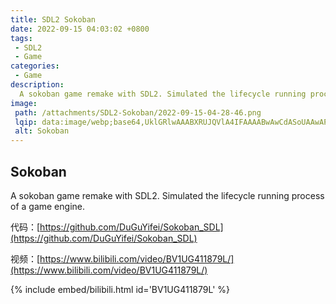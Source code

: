 ```yaml
---
title: SDL2 Sokoban
date: 2022-09-15 04:03:02 +0800
tags:
 - SDL2
 - Game
categories:
 - Game
description:
  A sokoban game remake with SDL2. Simulated the lifecycle running process of a game engine.
image:
 path: /attachments/SDL2-Sokoban/2022-09-15-04-28-46.png
 lqip: data:image/webp;base64,UklGRlwAAABXRUJQVlA4IFAAAABwAwCdASoUAAwAPxFysFAsJqSisAgBgCIJZwDH5CKLnInT8gAA/sxiFISLv7KV7tkaIgel/oVSRE1zWoTCFWCpO4pJUGVXoyq+72PcKIAAAA==
 alt: Sokoban
---
```


## Sokoban

A sokoban game remake with SDL2. Simulated the lifecycle running process of a game engine.

代码：[https://github.com/DuGuYifei/Sokoban_SDL](https://github.com/DuGuYifei/Sokoban_SDL)

视频：[https://www.bilibili.com/video/BV1UG411879L/](https://www.bilibili.com/video/BV1UG411879L/)

{% include embed/bilibili.html id='BV1UG411879L' %}